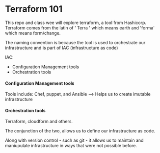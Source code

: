 # Terraform 101 

This repo and class wee will explore terraform, a tool from Hashicorp. Terraform comes from the latin of ' Terra ' which means earth and 'forma' which means form/change.

The naming convention is because the tool is used to orchestrate our infrastructure and is part of IAC (infrastructure as code)

IAC:
* Configuration Management tools
* Orchestration tools

#### Configuration Management tools
Tools include: Chef, puppet, and Ansible
--> Helps us to create imutable infrastructure


#### Orchestration tools
Terraform, cloudform and others.

The conjunction of the two, allows us to define our infrastructure as code.

Along with version control - such as git - it allows us to maintain and maniupulate infrastructure in ways that were not possible before.